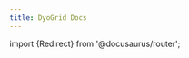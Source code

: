 ```yaml
---
title: DyoGrid Docs
---
```


import {Redirect} from '@docusaurus/router';

<Redirect to="/docs/intro" />
